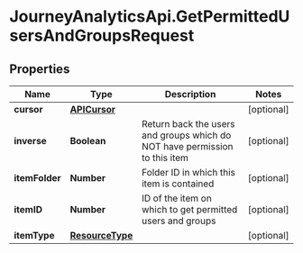 # JourneyAnalyticsApi.GetPermittedUsersAndGroupsRequest

## Properties

Name | Type | Description | Notes
------------ | ------------- | ------------- | -------------
**cursor** | [**APICursor**](APICursor.md) |  | [optional] 
**inverse** | **Boolean** | Return back the users and groups which do NOT have permission to this item | [optional] 
**itemFolder** | **Number** | Folder ID in which this item is contained | [optional] 
**itemID** | **Number** | ID of the item on which to get permitted users and groups | [optional] 
**itemType** | [**ResourceType**](ResourceType.md) |  | [optional] 


